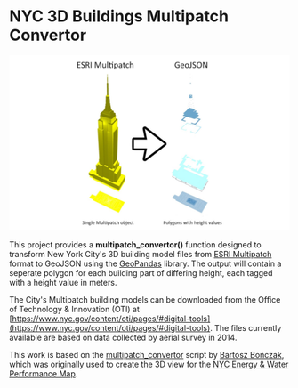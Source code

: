 # NYC 3D Buildings Multipatch Convertor
![conversion workflow](workflow.jpg)

This project provides a **multipatch_convertor()** function designed to transform New York City's 3D building model files from [ESRI Multipatch](https://support.esri.com/en/white-paper/1483) format to GeoJSON using the [GeoPandas](http://geopandas.org/) library. The output will contain a seperate polygon for each building part of differing height, each tagged with a height value in meters.

The City's Multipatch building models can be downloaded from the Office of Technology & Innovation (OTI) at [https://www.nyc.gov/content/oti/pages/#digital-tools](https://www.nyc.gov/content/oti/pages/#digital-tools). The files currently available are based on data collected by aerial survey in 2014.

This work is based on the [multipatch_convertor](https://github.com/bbonczak/multipatch_convertor) script by [Bartosz Bończak](https://bbonczak.com/projects/nyc-energy-map/), which was originally used to create the 3D view for the [NYC Energy & Water Performance Map](https://energy.cusp.nyu.edu/).
